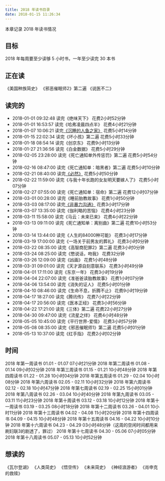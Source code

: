 ```yaml
---
title: 2018 年读书目录
date: 2018-01-15 11:26:34
---
```


本章记录 2018 年读书情况

## 目标
2018 年每周要至少读够 5 小时书，一年至少读完 30 本书


## 正在读
《美国种族简史》
《邪恶催眠师2》第二遍
《说医不二》



## 读完的

- 2018-01-01 09:32:48 读完《绝味天下》                                             花费2小时52分钟
- 2018-01-01 16:53:57 读完《哈弗凌晨四点半》                                       花费4小时21分钟
- 2018-01-07 10:06:21 读完[《沉睡的人鱼之家》](/2018/01/07/chenshuiderenyuzhijia/) 花费5小时14分钟
- 2018-01-15 22:02:34 读完《坏小孩》第二遍                                         花费5小时33分钟
- 2018-01-18 08:54:14 读完《创京东》                                               花费9小时13分钟
- 2018-01-27 21:36:56 读完《白金数据》                                             花费5小时29分钟
- 2018-02-05 23:28:00 读完《死亡通知单外传惩罚》第二遍                             花费5小时54分钟
- 2018-02-16 08:47:00 读完《死亡通知单：暗黑者》第二遍                             花费5小时10分钟
- 2018-02-21 08:40:00 读完[《必然》](/2018/02/21/biran/)                           花费5小时50分钟
- 2018-02-22 11:59:00 读完《与我十年长跑的女友明天要嫁人了》                       花费5小时07分钟
- 2018-02-27 07:55:00 读完《死亡通知单：宿命》第二遍                               花费12小时07分钟
- 2018-03-01 00:28:00 读完《睡前胎教故事》                                         花费1小时50分钟
- 2018-03-03 08:17:00 读完[《非暴力沟通》](/2018/03/05/feibaoligoutong/)           花费3小时17分钟
- 2018-03-07 13:35:00 读完《伽利略的苦恼》                                         花费4小时23分钟
- 2018-03-11 15:58:00 读完《马云：未来已来》                                       花费4小时22分钟
- 2018-03-13 09:11:00 读完《死亡通知单：离别曲》第二遍                             花费10小时53分钟
- 2018-03-14 13:44:00 读完《人生的84000种可能》                                    花费3小时17分钟
- 2018-03-19 17:00:00 读完《一场关于前男友的葬礼》                                 花费3小时0分钟
- 2018-03-22 08:35:00 读完《高智商犯罪2》第二遍                                    花费3小时0分钟
- 2018-03-24 08:25:00 读完《憋说话，吻我》                                         花费32分钟
- 2018-03-26 12:09:00 读完《凶画》                                                 花费1小时48分钟
- 2018-03-31 09:01:00 读完《天才源自刻意联系》                                     花费3小时49分钟
- 2018-04-01 17:11:00 读完《东京一年》                                             花费3小时19分钟
- 2018-04-04 22:07:00 读完《准爸爸读胎教故事》                                     花费1小时07分钟
- 2018-04-06 13:54:00 读完《消失的证人》                                           花费5小时01分钟
- 2018-04-10 08:46:00 读完《生命不息，折腾不止》                                   花费9小时19分钟
- 2018-04-17 18:27:00 读完《腾讯传》                                               花费7小时22分钟
- 2018-04-17 20:56:00 读完《医本正经》                                             花费3小时56分钟
- 2018-04-22 17:21:00 读完《三体》第二遍                                           花费22小时27分钟
- 2018-04-30 09:47:00 读完《流星之绊》                                             花费4小时48分钟
- 2018-05-05 10:45:00 读完《平行世界-爱情》                                        花费3小时57分钟
- 2018-05-08 08:35:00 读完《邪恶催眠师1》第二遍                                    花费5小时01分钟
- 2018-05-13 10:37:00 读完《红手指》                                               花费2小时02分钟

## 时间

2018 年第一周读书   01.01 - 01.07 07小时21分钟
2018 年第二周读书   01.08 - 01.14 09小时02分钟
2018 年第三周读书   01.15 - 01.21 10小时48分钟
2018 年第四周读书   01.22 - 01.28 10小时04分钟
2018 年第五周读书   01.29 - 02.04 10小时08分钟
2018 年第六周读书   02.05 - 02.11 10小时32分钟
2018 年第六周读书   02.12 - 02.18 10小时47分钟
2018 年第七周读书   02.19 - 02.25 15小时01分钟
2018 年第八周读书   02.26 - 03.04 10小时40分钟
2018 年第九周读书   03.05 - 03.11 11小时23分钟
2018 年第十周读书   03.12 - 03.18 10小时12分钟
2018 年第十一周读书 03.19 - 03.25 08小时18分钟
2018 年第十二周读书 03.26 - 04.01 10小时11分钟
2018 年第十三周读书 04.02 - 04.08 11小时20分钟
2018 年第十四周读书 04.09 - 04.15 10小时48分钟
2018 年第十五周读书 04.16 - 04.22 10小时10分钟
2018 年第十六周读书 04.23 - 04.29 03小时48分钟（这周的空闲时间都用来刷妇联3的剧透了，罪过）
2018 年第十七周读书 04.30 - 05.06 07小时05分钟
2018 年第十八周读书 05.07 - 05.13 10小时52分钟


## 想读的

《瓦尔登湖》
《人类简史》
《悟空传》
《未来简史》
《神经浪游者》
《肖申克的救赎》
